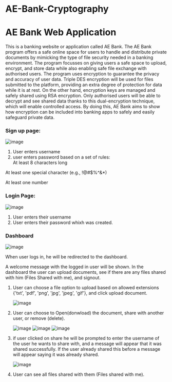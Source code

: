# AE-Bank-Cryptography


# AE Bank Web Application

This is a banking website or application called AE Bank. The AE Bank program offers a safe online space for users to handle and distribute private documents by mimicking the type of file security needed in a banking environment. The program focusses on giving users a safe space to upload, encrypt, and store data while also enabling safe file exchange with authorised users. The program uses encryption to guarantee the privacy and accuracy of user data. Triple DES encryption will be used for files submitted to the platform, providing an extra degree of protection for data while it is at rest. On the other hand, encryption keys are managed and safely shared using RSA encryption. Only authorised users will be able to decrypt and see shared data thanks to this dual-encryption technique, which will enable controlled access. By doing this, AE Bank aims to show how encryption can be included into banking apps to safely and easily safeguard private data.

### Sign up page:
![image](https://github.com/user-attachments/assets/4b7b29b5-f57e-4047-85fc-7425a7486b3f)

1) User enters username
2) user enters password based on a set of rules:  
At least 8 characters long

At least one special character (e.g., !@#$%^&*)

At least one number

### Login Page:
![image](https://github.com/user-attachments/assets/56d4ec41-b1e0-4c9e-bd64-71601e10d0e7)

1) User enters their username
2) User enters their password whixh was created.

### Dashboard
![image](https://github.com/user-attachments/assets/1fb362bf-dde3-4b1f-ad87-f43d5dfc0a8d)

When user logs in, he will be redirected to the dashboard.

A welcome message with the logged in user will be shown. In the dashboard the user can upload documents, see if there are any files shared with him (Files Shared with me), and signout.

1) User can choose a file option to upload based on allowed extensions {'txt', 'pdf', 'png', 'jpg', 'jpeg', 'gif'}, and click upload document.

   ![image](https://github.com/user-attachments/assets/a84dca3d-105f-4f88-ab7a-b1321a82c282)

2) User can choose to Open(donwload) the document, share with another user, or remove (delete).

   ![image](https://github.com/user-attachments/assets/f875d798-5e16-455e-b021-5f15827623ed)
   ![image](https://github.com/user-attachments/assets/fd5d4b25-4272-4b8b-b428-d8f521d86584)
   ![image](https://github.com/user-attachments/assets/02ef0e3e-81dc-4a58-8ca6-383792a7a293)


3) if user clicked on share he will be prompted to enter the username of the user he wants to share with, and a message will appear that it was shared successfully. If the user already shared this before a message will appear saying it was already shared.

   ![image](https://github.com/user-attachments/assets/3f310206-77c3-4c49-ab64-de766c45713f)

4) User can see all files shared with them (Files shared with me). 
